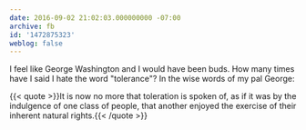 ```yaml
---
date: 2016-09-02 21:02:03.000000000 -07:00
archive: fb
id: '1472875323'
weblog: false
---
```


I feel like George Washington and I would have been buds. How many times have I said I hate the word "tolerance"? In the wise words of my pal George: 

{{< quote >}}It is now no more that toleration is spoken of, as if it was by the indulgence of one class of people, that another enjoyed the exercise of their inherent natural rights.{{< /quote >}}
